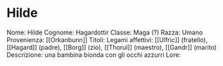 # Hilde
Nome: Hilde
Cognome: Hagardottir
Classe: Maga (?)
Razza: Umano
Provenienza: [[Orkanbunn]]
Titoli: 
Legami affettivi: [[Ulfric]] (fratello), [[Hagard]] (padre), [[Borg]] (zio), [[Thorul]] (maestro), [[Gandr]] (marito)
Descrizione: una bambina bionda con gli occhi azzurri
Lore: